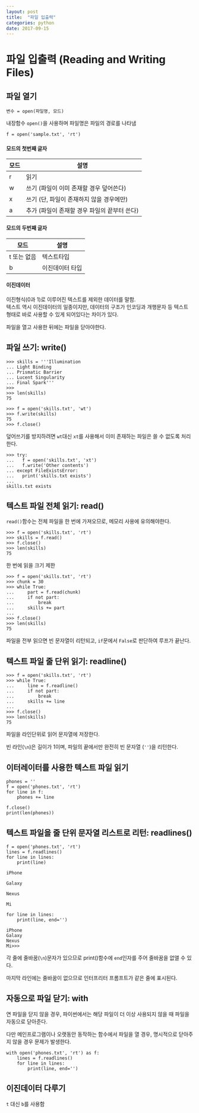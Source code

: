 ```yaml
---
layout: post
title:  "파일 입출력"
categories: python
date: 2017-09-15
---
```

# 파일 입출력 (Reading and Writing Files)

## 파일 열기

```
변수 = open(파일명, 모드)
```

내장함수 `open()`을 사용하며 파일명은 파일의 경로를 나타냄

```
f = open('sample.txt', 'rt')
```

#### 모드의 첫번째 글자

모드|설명
---|---
r|읽기
w|쓰기 (파일이 이미 존재할 경우 덮어쓴다)
x|쓰기 (단, 파일이 존재하지 않을 경우에만)
a|추가 (파일이 존재할 경우 파일의 끝부터 쓴다)

#### 모드의 두번째 글자

모드|설명
---|---
t 또는 없음|텍스트타입
b|이진데이터 타입

#### 이진데이터

이진형식(0과 1)로 이루어진 텍스트를 제외한 데이터를 말함.  
텍스트 역시 이진데이터의 일종이지만, 데이터의 구조가 인코딩과 개행문자 등 텍스트 형태로 바로 사용할 수 있게 되어있다는 차이가 있다.

파일을 열고 사용한 뒤에는 파일을 닫아야한다.

## 파일 쓰기: write()

```
>>> skills = '''Illumination
... Light Binding
... Prismatic Barrier
... Lucent Singularity
... Final Spark'''
>>>
>>> len(skills)
75
```

```
>>> f = open('skills.txt', 'wt')
>>> f.write(skills)
75
>>> f.close()
```

덮어쓰기를 방지하려면 `wt`대신 `xt`를 사용해서 이미 존재하는 파일은 쓸 수 없도록 처리한다.

```
>>> try:
...   f = open('skills.txt', 'xt')
...   f.write('Other contents')
... except FileExistsError:
...   print('skills.txt exists')
...
skills.txt exists
```

## 텍스트 파일 전체 읽기: read()

`read()`함수는 전체 파일을 한 번에 가져오므로, 메모리 사용에 유의해야한다.

```
>>> f = open('skills.txt', 'rt')
>>> skills = f.read()
>>> f.close()
>>> len(skills)
75
```

한 번에 읽을 크기 제한

```
>>> f = open('skills.txt', 'rt')
>>> chunk = 30
>>> while True:
...		part = f.read(chunk)
...		if not part:
...			break
...		skills += part
...
>>> f.close()
>>> len(skills)
75
```

파일을 전부 읽으면 빈 문자열이 리턴되고, `if`문에서 `False`로 판단하여 루프가 끝난다.

## 텍스트 파일 줄 단위 읽기: readline()

```
>>> f = open('skills.txt', 'rt')
>>> while True:
...		line = f.readline()
...		if not part:
...			break
...		skills += line
...
>>> f.close()
>>> len(skills)
75
```

파일을 라인단위로 읽어 문자열에 저장한다.

빈 라인(`\n`)은 길이가 1이며, 파일의 끝에서만 완전히 빈 문자열 (`''`)을 리턴한다.

## 이터레이터를 사용한 텍스트 파일 읽기

```
phones = ''
f = open('phones.txt', 'rt')
for line in f:
    phones += line
    
f.close()
print(len(phones))
```

## 텍스트 파일을 줄 단위 문자열 리스트로 리턴: readlines()

```
f = open('phones.txt', 'rt')
lines = f.readlines()
for line in lines:
	print(line)
	
iPhone

Galaxy

Nexus

Mi

for line in lines:
    print(line, end='')

iPhone
Galaxy
Nexus
Mi>>>
```

각 줄에 줄바꿈(`\n`)문자가 있으므로 print()함수에 `end`인자를 주어 줄바꿈을 없앨 수 있다.

마지막 라인에는 줄바꿈이 없으므로 인터프리터 프롬프트가 같은 줄에 표시된다.

## 자동으로 파일 닫기: with

연 파일을 닫지 않을 경우, 파이썬에서는 해당 파일이 더 이상 사용되지 않을 때 파일을 자동으로 닫아준다.

다만 메인프로그램이나 오랫동안 동작하는 함수에서 파일을 열 경우, 명시적으로 닫아주지 않을 경우 문제가 발생한다.

```
with open('phones.txt', 'rt') as f:
	lines = f.readlines()
	for line in lines:
		print(line, end='')
```

## 이진데이터 다루기

`t` 대신 `b`를 사용함



